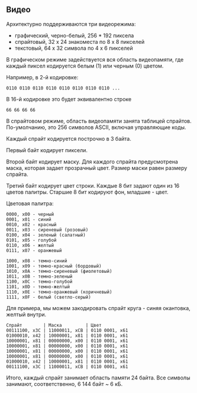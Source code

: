 ## Видео

Архитектурно поддерживаются три видеорежима:

- графический, черно-белый, 256 * 192 пиксела
- спрайтовый, 32 х 24 знакоместа по 8 х 8 пикселей
- текстовый, 64 х 32 символа по 4 х 6 пикселей

В графическом режиме задействуется вся область видеопамяти, где каждый пиксел кодируется белым (1) или черным (0) цветом.

Например, в 2-й кодировке:

```
0110 0110 0110 0110 0110 0110 0110 0110 ...
```

В 16-й кодировке это будет эквивалентно строке

```
66 66 66 66
```

В спрайтовом режиме, область видеопамяти занята таблицей спрайтов. По-умолчанию, это 256 символов ASCII, включая управляющие коды.

Каждый спрайт кодируется построчно в 3 байта.

Первый байт кодирует пиксели.

Второй байт кодирует маску. Для каждого спрайта предусмотрена маска, которая задает прозрачный цвет. Размер маски равен размеру спрайта.

Третий байт кодирует цвет строки. Каждые 8 бит задают один из 16 цветов палитры. Старшие 8 бит кодируют фон, младшие - цвет.

Цветовая палитра:

```
0000, x00 - черный
0001, x01 - синий
0010, x02 - красный
0011, x03 - сиреневый (розовый)
0100, x04 - зеленый (салатный)
0101, x05 - голубой
0110, x06 - желтый
0111, x07 - оранжевый

1000, x08 - темно-синий
1001, x09 - темно-красный (бордовый)
1010, x0A - темно-сиреневый (фиолетовый)
1011, x0B - темно-зеленый
1100, x0C - темно-голубой
1101, x0D - темно-желтый
1110, x0E - темно-оранжевый (коричневый)
1111, x0F - белый (светло-серый)
```

Для примера, мы можем закодировать спрайт круга - синяя окантовка, желтый внутри.

```
Спрайт        | Маска         | Цвет
00111100, x3C | 11000011, xCB | 0110 0001, х61
01000010, x42 | 10000001, x81 | 0110 0001, х61
10000001, x81 | 00000000, x00 | 0110 0001, х61
10000001, x81 | 00000000, x00 | 0110 0001, х61
10000001, x81 | 00000000, x00 | 0110 0001, х61
10000001, x81 | 00000000, x00 | 0110 0001, х61
01000010, x42 | 10000001, x81 | 0110 0001, х61
00111100, x3C | 11000011, xCB | 0110 0001, х61
```

Итого, каждый спрайт занимает область памяти 24 байта. Все символы занимают, соответственно, 6 144 байт ~ 6 кБ.
